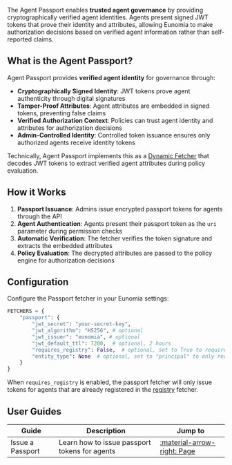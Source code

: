 The Agent Passport enables **trusted agent governance** by providing cryptographically verified agent identities. Agents present signed JWT tokens that prove their identity and attributes, allowing Eunomia to make authorization decisions based on verified agent information rather than self-reported claims.

## What is the Agent Passport?

Agent Passport provides **verified agent identity** for governance through:

- **Cryptographically Signed Identity**: JWT tokens prove agent authenticity through digital signatures
- **Tamper-Proof Attributes**: Agent attributes are embedded in signed tokens, preventing false claims
- **Verified Authorization Context**: Policies can trust agent identity and attributes for authorization decisions
- **Admin-Controlled Identity**: Controlled token issuance ensures only authorized agents receive identity tokens

Technically, Agent Passport implements this as a [Dynamic Fetcher](../index.md) that decodes JWT tokens to extract verified agent attributes during policy evaluation.

## How it Works

1. **Passport Issuance**: Admins issue encrypted passport tokens for agents through the API
2. **Agent Authentication**: Agents present their passport token as the `uri` parameter during permission checks
3. **Automatic Verification**: The fetcher verifies the token signature and extracts the embedded attributes
4. **Policy Evaluation**: The decrypted attributes are passed to the policy engine for authorization decisions

## Configuration

Configure the Passport fetcher in your Eunomia settings:

```python
FETCHERS = {
    "passport": {
        "jwt_secret": "your-secret-key",
        "jwt_algorithm": "HS256", # optional
        "jwt_issuer": "eunomia", # optional
        "jwt_default_ttl": 7200,  # optional, 2 hours
        "requires_registry": False,  # optional, set to True to require agents to be registered
        "entity_type": None  # optional, set to "principal" to only require principals to use the passport
    }
}
```

When `requires_registry` is enabled, the passport fetcher will only issue tokens for agents that are already registered in the [registry](../registry/index.md) fetcher.

## User Guides

| Guide            | Description                                   | Jump to                                          |
| ---------------- | --------------------------------------------- | ------------------------------------------------ |
| Issue a Passport | Learn how to issue passport tokens for agents | [:material-arrow-right: Page](issue_passport.md) |
